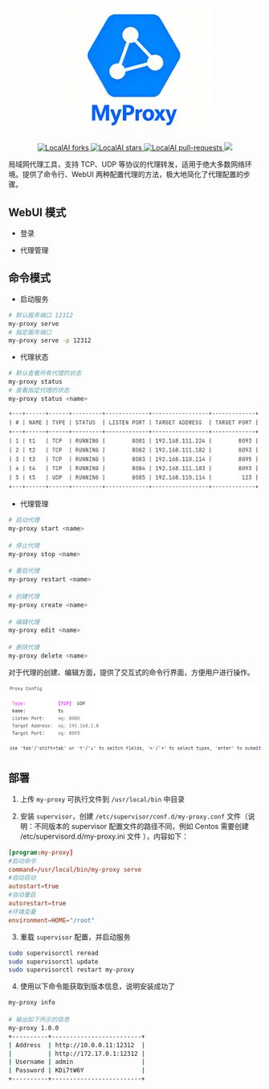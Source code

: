 <h1 align="center">
    <img width="300" src="./assets/logo.png" alt="">
</h1>

<p align="center">
   <a href="https://github.com/up-zero/my-proxy/fork" target="blank">
      <img src="https://img.shields.io/github/forks/up-zero/my-proxy?style=for-the-badge" alt="LocalAI forks"/>
   </a>
   <a href="https://github.com/up-zero/my-proxy/stargazers" target="blank">
      <img src="https://img.shields.io/github/stars/up-zero/my-proxy?style=for-the-badge" alt="LocalAI stars"/>
   </a>
   <a href="https://github.com/up-zero/my-proxy/pulls" target="blank">
      <img src="https://img.shields.io/github/issues-pr/up-zero/my-proxy?style=for-the-badge" alt="LocalAI pull-requests"/>
   </a>
   <a href='https://github.com/up-zero/my-proxy/releases'>
      <img src='https://img.shields.io/github/release/up-zero/my-proxy?&label=Latest&style=for-the-badge'>
   </a>
</p>

局域网代理工具，支持 TCP、UDP 等协议的代理转发，适用于绝大多数网络环境。提供了命令行、WebUI 两种配置代理的方法，极大地简化了代理配置的步骤。

## WebUI 模式

+ 登录

+ 代理管理

## 命令模式

+ 启动服务

```bash
# 默认服务端口 12312
my-proxy serve
# 指定服务端口
my-proxy serve -p 12312
```

+ 代理状态

```bash
# 默认查看所有代理的状态
my-proxy status
# 查看指定代理的状态
my-proxy status <name>
```

![cli_status.png](./assets/cli_status.png)

+ 代理管理

```bash
# 启动代理
my-proxy start <name>

# 停止代理
my-proxy stop <name>

# 重启代理
my-proxy restart <name>

# 创建代理
my-proxy create <name>

# 编辑代理
my-proxy edit <name>

# 删除代理
my-proxy delete <name>
```

对于代理的创建、编辑方面，提供了交互式的命令行界面，方便用户进行操作。

![cli_create.png](./assets/cli_create.png)

## 部署

1. 上传 `my-proxy` 可执行文件到 `/usr/local/bin` 中目录

2. 安装 `supervisor`，创建 `/etc/supervisor/conf.d/my-proxy.conf` 文件（说明：不同版本的 supervisor 配置文件的路径不同，例如 Centos 需要创建 /etc/supervisord.d/my-proxy.ini 文件 ），内容如下：
```conf
[program:my-proxy]
#启动命令
command=/usr/local/bin/my-proxy serve
#自动启动
autostart=true
#自动重启
autorestart=true
#环境变量
environment=HOME="/root"
```

3. 重载 `supervisor` 配置，并启动服务

```bash
sudo supervisorctl reread
sudo supervisorctl update
sudo supervisorctl restart my-proxy
```

4. 使用以下命令能获取到版本信息，说明安装成功了

```bash
my-proxy info

# 输出如下所示的信息
my-proxy 1.0.0
+----------+-------------------------+
| Address  | http://10.0.0.11:12312  |
|          | http://172.17.0.1:12312 |
| Username | admin                   |
| Password | KDi7tW6Y                |
+----------+-------------------------+
```
